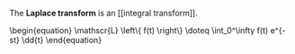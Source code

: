 The **Laplace transform** is an [[integral transform]].

\begin{equation}
\mathscr{L} \left\\{ f(t) \right\\} \doteq \int_0^\infty f(t) e^{-st} \dd{t}
\end{equation}